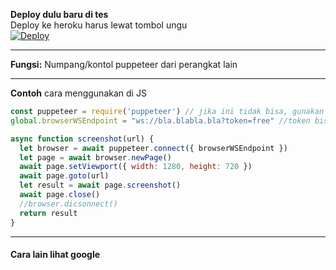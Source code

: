 **Deploy dulu baru di tes**<br>
Deploy ke heroku harus lewat tombol ungu<br>
[![Deploy](https://www.herokucdn.com/deploy/button.svg)](https://dashboard.heroku.com/new?template=https://github.com/frmdeveloper/numpangpup)

___
**Fungsi:** Numpang/kontol puppeteer dari perangkat lain<br>
___
**Contoh** cara menggunakan di JS
```js
const puppeteer = require('puppeteer') // jika ini tidak bisa, gunakan module puppeteer-core
global.browserWSEndpoint = "ws://bla.blabla.bla?token=free" //token bisa diubah di index.js

async function screenshot(url) {
  let browser = await puppeteer.connect({ browserWSEndpoint })
  let page = await browser.newPage()
  await page.setViewport({ width: 1280, height: 720 })
  await page.goto(url)
  let result = await page.screenshot()
  await page.close()
  //browser.dicsonnect()
  return result
}
```
___
#### Cara lain lihat google
